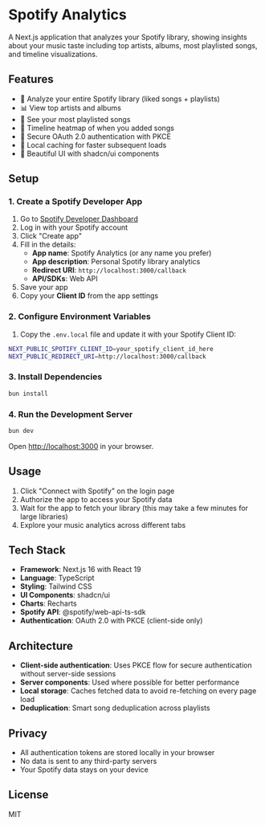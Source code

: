 # Spotify Analytics

A Next.js application that analyzes your Spotify library, showing insights about your music taste including top artists, albums, most playlisted songs, and timeline visualizations.

## Features

- 🎵 Analyze your entire Spotify library (liked songs + playlists)
- 📊 View top artists and albums
- 🎼 See your most playlisted songs
- 📅 Timeline heatmap of when you added songs
- 🔐 Secure OAuth 2.0 authentication with PKCE
- 💾 Local caching for faster subsequent loads
- 🎨 Beautiful UI with shadcn/ui components

## Setup

### 1. Create a Spotify Developer App

1. Go to [Spotify Developer Dashboard](https://developer.spotify.com/dashboard)
2. Log in with your Spotify account
3. Click "Create app"
4. Fill in the details:
   - **App name**: Spotify Analytics (or any name you prefer)
   - **App description**: Personal Spotify library analytics
   - **Redirect URI**: `http://localhost:3000/callback`
   - **API/SDKs**: Web API
5. Save your app
6. Copy your **Client ID** from the app settings

### 2. Configure Environment Variables

1. Copy the `.env.local` file and update it with your Spotify Client ID:

```bash
NEXT_PUBLIC_SPOTIFY_CLIENT_ID=your_spotify_client_id_here
NEXT_PUBLIC_REDIRECT_URI=http://localhost:3000/callback
```

### 3. Install Dependencies

```bash
bun install
```

### 4. Run the Development Server

```bash
bun dev
```

Open [http://localhost:3000](http://localhost:3000) in your browser.

## Usage

1. Click "Connect with Spotify" on the login page
2. Authorize the app to access your Spotify data
3. Wait for the app to fetch your library (this may take a few minutes for large libraries)
4. Explore your music analytics across different tabs

## Tech Stack

- **Framework**: Next.js 16 with React 19
- **Language**: TypeScript
- **Styling**: Tailwind CSS
- **UI Components**: shadcn/ui
- **Charts**: Recharts
- **Spotify API**: @spotify/web-api-ts-sdk
- **Authentication**: OAuth 2.0 with PKCE (client-side only)

## Architecture

- **Client-side authentication**: Uses PKCE flow for secure authentication without server-side sessions
- **Server components**: Used where possible for better performance
- **Local storage**: Caches fetched data to avoid re-fetching on every page load
- **Deduplication**: Smart song deduplication across playlists

## Privacy

- All authentication tokens are stored locally in your browser
- No data is sent to any third-party servers
- Your Spotify data stays on your device

## License

MIT
